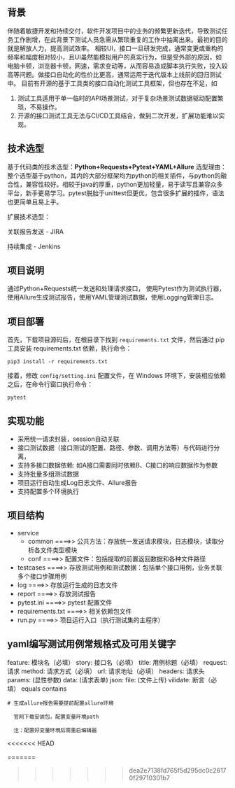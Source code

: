 ## 背景

伴随着敏捷开发和持续交付，软件开发项目中的业务的频繁更新迭代，导致测试任务工作剧增，在此背景下测试人员急需从繁琐重复的工作中抽离出来。最初的目的就是解放人力，提高测试效率。
相较UI，接口一旦研发完成，通常变更或重构的频率和幅度相对较小，且UI虽然能模拟用户的真实行为，但是受外部的原因，如电脑卡顿，浏览器卡顿，网速，需求变动等，从而容易造成脚本执行失败，投入较高等问题。做接口自动化的性价比更高，通常运用于迭代版本上线前的回归测试中。
目前有开源的基于工具类的接口自动化测试工具框架，但也存在不足，如
  1. 测试工具适用于单一临时的API场景测试，对于复杂场景测试数据驱动配置繁琐，不易操作。
  2. 开源的接口测试工具无法与CI/CD工具结合，做到二次开发，扩展功能难以实现。

## 技术选型

基于代码类的技术选型：**Python+Requests+Pytest+YAML+Allure** 
选型理由：整个选型基于python，其内的大部分框架均为python的相关插件，与python的融合性，兼容性较好。相较于java的厚重，python更加轻量，易于读写且兼容众多平台，新手更易学习。pytest脱胎于unittest但更优，包含很多扩展的插件，语法也更简单且易上手。

扩展技术选型：

关联报告发送 - JIRA

持续集成 - Jenkins

## 项目说明

通过Python+Requests统一发送和处理请求接口， 使用Pytest作为测试执行器， 使用Allure生成测试报告，使用YAML管理测试数据，使用Logging管理日志。




## 项目部署

首先，下载项目源码后，在根目录下找到 `requirements.txt` 文件，然后通过 pip 工具安装 requirements.txt 依赖，执行命令：

```
pip3 install -r requirements.txt
```

接着，修改 `config/setting.ini` 配置文件，在 Windows 环境下，安装相应依赖之后，在命令行窗口执行命令：

```
pytest
```

## 实现功能

- 采用统一请求封装，session自动关联
- 接口测试数据（接口测试的配置、路径、参数、调用方法等）与代码进行分离，
- 支持多接口数据依赖: 如A接口需要同时依赖B、C接口的响应数据作为参数
- 支持批量多组测试数据
- 项目运行自动生成Log日志文件、Allure报告
- 支持配置多个环境执行


## 项目结构

- service 
  - common ====>> 公共方法：存放统一发送请求模块，日志模块，读取分析各文件类型模块
  - conf ====>> 配置文件：包括提取的前置返回数据和各种文件路径
- testcases ====>> 存放测试用例和测试数据：包括单个接口用例，业务关联多个接口步骤用例
- log ====>> 存放运行生成的日志文件
- report ====>> 存放测试报告
- pytest.ini ====>> pytest 配置文件
- requirements.txt ====>> 相关依赖包文件
- run.py ====>> 项目运行入口（执行测试集的主程序）


## yaml编写测试用例常规格式及可用关键字

  feature: 模块名（必填）
  story: 接口名（必填）
  title: 用例标题（必填）
  request: 请求
    method: 请求方式（必填）
    url: 请求地址（必填）
    headers: 请求头
    params: (显性参数)
    data: (请求表单)
    json: 
    file: (文件上传)
  vilidate: 断言（必填）
    equals
    contains

```
# 生成allure报告需要提前配置allure环境

  官网下载安装包，配置变量环境path

  注：配置好变量环境后需重启编辑器
```

<<<<<<< HEAD

=======
>>>>>>> dea2e7138fd765f5d295dc0c26170f29710301b7
